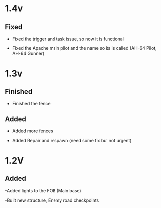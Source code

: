 # 1.4v

## Fixed 

- Fixed the trigger and task issue, so now it is functional 

- Fixed the Apache main pilot and the name so its is called (AH-64 Pilot, AH-64 Gunner)

# 1.3v

## Finished 

- Finished the fence

## Added 

- Added more fences 

- Added Repair and respawn (need some fix but not urgent)

# 1.2V

## Added

-Added lights to the FOB (Main base)

-Built new structure, Enemy road checkpoints 
